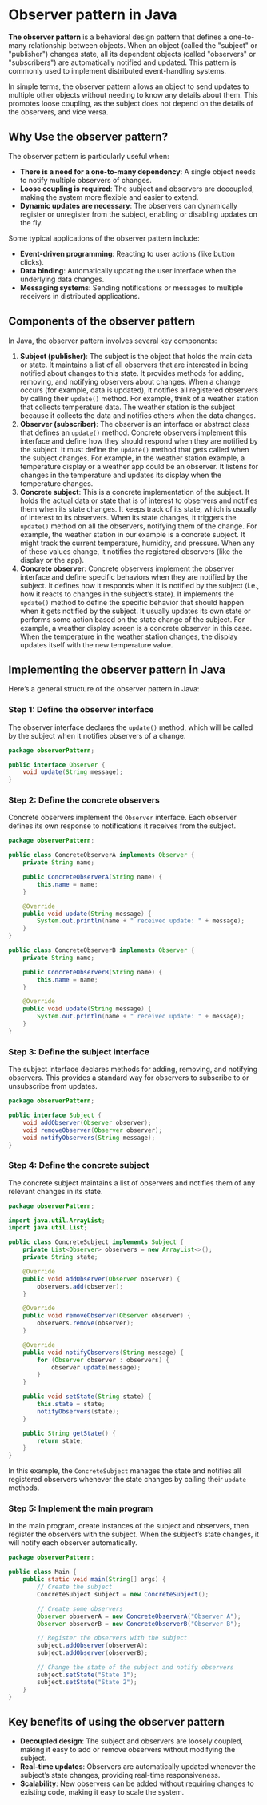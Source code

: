 # Observer pattern in Java

**The observer pattern** is a behavioral design pattern that defines a one-to-many relationship between objects. When an object (called the "subject" or "publisher") changes state, all its dependent objects (called "observers" or "subscribers") are automatically notified and updated. This pattern is commonly used to implement distributed event-handling systems.

In simple terms, the observer pattern allows an object to send updates to multiple other objects without needing to know any details about them. This promotes loose coupling, as the subject does not depend on the details of the observers, and vice versa.

## Why Use the observer pattern?
The observer pattern is particularly useful when:
- **There is a need for a one-to-many dependency**: A single object needs to notify multiple observers of changes.
- **Loose coupling is required**: The subject and observers are decoupled, making the system more flexible and easier to extend.
- **Dynamic updates are necessary**: The observers can dynamically register or unregister from the subject, enabling or disabling updates on the fly.

Some typical applications of the observer pattern include:
- **Event-driven programming**: Reacting to user actions (like button clicks).
- **Data binding**: Automatically updating the user interface when the underlying data changes.
- **Messaging systems**: Sending notifications or messages to multiple receivers in distributed applications.

## Components of the observer pattern
In Java, the observer pattern involves several key components:
1. **Subject (publisher)**: The subject is the object that holds the main data or state. It maintains a list of all observers that are interested in being notified about changes to this state. It provides methods for adding, removing, and notifying observers about changes. When a change occurs (for example, data is updated), it notifies all registered observers by calling their `update()` method. For example, think of a weather station that collects temperature data. The weather station is the subject because it collects the data and notifies others when the data changes.
2. **Observer (subscriber)**: The observer is an interface or abstract class that defines an `update()` method. Concrete observers implement this interface and define how they should respond when they are notified by the subject. It must define the `update()` method that gets called when the subject changes. For example, in the weather station example, a temperature display or a weather app could be an observer. It listens for changes in the temperature and updates its display when the temperature changes.
3. **Concrete subject**: This is a concrete implementation of the subject. It holds the actual data or state that is of interest to observers and notifies them when its state changes. It keeps track of its state, which is usually of interest to its observers. When its state changes, it triggers the `update()` method on all the observers, notifying them of the change. For example, the weather station in our example is a concrete subject. It might track the current temperature, humidity, and pressure. When any of these values change, it notifies the registered observers (like the display or the app).
4. **Concrete observer**: Concrete observers implement the observer interface and define specific behaviors when they are notified by the subject. It defines how it responds when it is notified by the subject (i.e., how it reacts to changes in the subject’s state). It implements the `update()` method to define the specific behavior that should happen when it gets notified by the subject. It usually updates its own state or performs some action based on the state change of the subject. For example, a weather display screen is a concrete observer in this case. When the temperature in the weather station changes, the display updates itself with the new temperature value.

## Implementing the observer pattern in Java
Here’s a general structure of the observer pattern in Java:

### Step 1: Define the observer interface
The observer interface declares the `update()` method, which will be called by the subject when it notifies observers of a change.
```java
package observerPattern;

public interface Observer {
    void update(String message);
}
```

### Step 2: Define the concrete observers
Concrete observers implement the `Observer` interface. Each observer defines its own response to notifications it receives from the subject.
```java
package observerPattern;

public class ConcreteObserverA implements Observer {
    private String name;

    public ConcreteObserverA(String name) {
        this.name = name;
    }

    @Override
    public void update(String message) {
        System.out.println(name + " received update: " + message);
    }
}

public class ConcreteObserverB implements Observer {
    private String name;

    public ConcreteObserverB(String name) {
        this.name = name;
    }

    @Override
    public void update(String message) {
        System.out.println(name + " received update: " + message);
    }
}
```

### Step 3: Define the subject interface
The subject interface declares methods for adding, removing, and notifying observers. This provides a standard way for observers to subscribe to or unsubscribe from updates.
```java
package observerPattern;

public interface Subject {
    void addObserver(Observer observer);
    void removeObserver(Observer observer);
    void notifyObservers(String message);
}
```

### Step 4: Define the concrete subject
The concrete subject maintains a list of observers and notifies them of any relevant changes in its state.
```java
package observerPattern;

import java.util.ArrayList;
import java.util.List;

public class ConcreteSubject implements Subject {
    private List<Observer> observers = new ArrayList<>();
    private String state;

    @Override
    public void addObserver(Observer observer) {
        observers.add(observer);
    }

    @Override
    public void removeObserver(Observer observer) {
        observers.remove(observer);
    }

    @Override
    public void notifyObservers(String message) {
        for (Observer observer : observers) {
            observer.update(message);
        }
    }

    public void setState(String state) {
        this.state = state;
        notifyObservers(state);
    }

    public String getState() {
        return state;
    }
}
```

In this example, the `ConcreteSubject` manages the state and notifies all registered observers whenever the state changes by calling their `update` methods.

### Step 5: Implement the main program
In the main program, create instances of the subject and observers, then register the observers with the subject. When the subject’s state changes, it will notify each observer automatically.
```java
package observerPattern;

public class Main {
    public static void main(String[] args) {
        // Create the subject
        ConcreteSubject subject = new ConcreteSubject();

        // Create some observers
        Observer observerA = new ConcreteObserverA("Observer A");
        Observer observerB = new ConcreteObserverB("Observer B");

        // Register the observers with the subject
        subject.addObserver(observerA);
        subject.addObserver(observerB);

        // Change the state of the subject and notify observers
        subject.setState("State 1");
        subject.setState("State 2");
    }
}
```

## Key benefits of using the observer pattern
- **Decoupled design**: The subject and observers are loosely coupled, making it easy to add or remove observers without modifying the subject.
- **Real-time updates**: Observers are automatically updated whenever the subject’s state changes, providing real-time responsiveness.
- **Scalability**: New observers can be added without requiring changes to existing code, making it easy to scale the system.